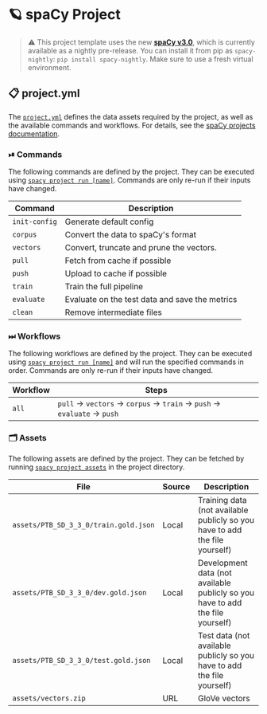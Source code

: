 <!-- SPACY PROJECT: AUTO-GENERATED DOCS START (do not remove) -->

# 🪐 spaCy Project

> ⚠️ This project template uses the new [**spaCy v3.0**](https://nightly.spacy.io), which
> is currently available as a nightly pre-release. You can install it from pip as `spacy-nightly`:
> `pip install spacy-nightly`. Make sure to use a fresh virtual environment.

## 📋 project.yml

The [`project.yml`](project.yml) defines the data assets required by the
project, as well as the available commands and workflows. For details, see the
[spaCy projects documentation](https://nightly.spacy.io/usage/projects).

### ⏯ Commands

The following commands are defined by the project. They
can be executed using [`spacy project run [name]`](https://nightly.spacy.io/api/cli#project-run).
Commands are only re-run if their inputs have changed.

| Command | Description |
| --- | --- |
| `init-config` | Generate default config |
| `corpus` | Convert the data to spaCy's format |
| `vectors` | Convert, truncate and prune the vectors. |
| `pull` | Fetch from cache if possible |
| `push` | Upload to cache if possible |
| `train` | Train the full pipeline |
| `evaluate` | Evaluate on the test data and save the metrics |
| `clean` | Remove intermediate files |

### ⏭ Workflows

The following workflows are defined by the project. They
can be executed using [`spacy project run [name]`](https://nightly.spacy.io/api/cli#project-run)
and will run the specified commands in order. Commands are only re-run if their
inputs have changed.

| Workflow | Steps |
| --- | --- |
| `all` | `pull` &rarr; `vectors` &rarr; `corpus` &rarr; `train` &rarr; `push` &rarr; `evaluate` &rarr; `push` |

### 🗂 Assets

The following assets are defined by the project. They can
be fetched by running [`spacy project assets`](https://nightly.spacy.io/api/cli#project-assets)
in the project directory.

| File | Source | Description |
| --- | --- | --- |
| `assets/PTB_SD_3_3_0/train.gold.json` | Local | Training data (not available publicly so you have to add the file yourself) |
| `assets/PTB_SD_3_3_0/dev.gold.json` | Local | Development data (not available publicly so you have to add the file yourself) |
| `assets/PTB_SD_3_3_0/test.gold.json` | Local | Test data (not available publicly so you have to add the file yourself) |
| `assets/vectors.zip` | URL | GloVe vectors |

<!-- SPACY PROJECT: AUTO-GENERATED DOCS END (do not remove) -->